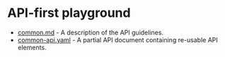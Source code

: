 # API-first playground

- [common.md](common.md) - A description of the API guidelines.
- [common-api.yaml](common-api.yaml) - A partial API document containing re-usable API elements.
